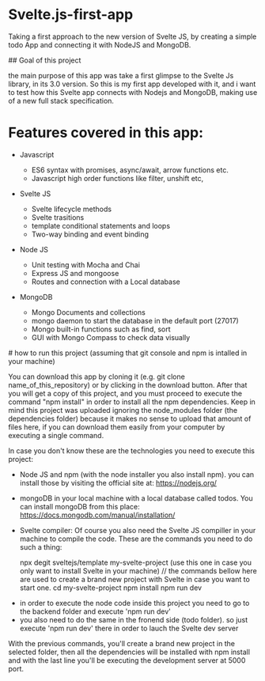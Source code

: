# Svelte.js-first-app

Taking a first approach to the new version of Svelte JS, by creating a simple todo App and connecting it with NodeJS and MongoDB.

## Goal of this project

the main purpose of this app was take a first glimpse to the Svelte Js library, in its 3.0 version. So this is my first app developed with it, and i want to test how this Svelte app connects with Nodejs and MongoDB, making use of a new full stack specification.

# Features covered in this app:

 - Javascript
 
    + ES6 syntax with promises, async/await, arrow functions etc.
    + Javascript high order functions like filter, unshift etc,

 - Svelte JS
    
    + Svelte lifecycle methods
    + Svelte trasitions
    + template conditional statements and loops
    + Two-way binding and event binding
    
 - Node JS
 
    + Unit testing with Mocha and Chai
    + Express JS and mongoose
    + Routes and connection with a Local database
    
 - MongoDB
 
    + Mongo Documents and collections
    + mongo daemon to start the database in the default port (27017)
    + Mongo built-in functions such as find, sort
    + GUI with Mongo Compass to check data visually

 # how to run this project (assuming that git console and npm is intalled in your machine)
 
 You can download this app by cloning it (e.g. git clone name_of_this_repository) or by clicking in the download button. After that you will get a copy of this project, and you must proceed to execute the command "npm install" in order to install all the npm dependencies. Keep in mind this project was uploaded ignoring the node_modules folder (the dependencies folder) because it makes no sense to upload that amount of files here, if you can download them easily from your computer by executing a single command.
 
In case you don't know these are the technologies you need to execute this project:

 - Node JS and npm (with the node installer you also install npm). you can install those by visiting the official site at: https://nodejs.org/ 
 

- mongoDB in your local machine with a local database called todos. You can install mongoDB from this place: https://docs.mongodb.com/manual/installation/

- Svelte compiler: Of course you also need the Svelte JS compiller in your machine to compile the code. These are the commands you need to do such a thing: 

  npx degit sveltejs/template my-svelte-project (use this one in case you only want to install Svelte in your machine)
  // the commands bellow here are used to create a brand new project with Svelte in case you want to start one.
  cd my-svelte-project
  npm install
  npm run dev
  
 * in order to execute the node code inside this project you need to go to the backend folder and execute 'npm run dev'
 * you also need to do the same in the fronend side (todo folder). so just execute 'npm run dev' there in order to lauch the Svelte dev server
  
 With the previous commands, you'll create a brand new project in the selected folder, then all the dependencies will be installed with npm install and with the last line you'll be executing the development server at 5000 port. 
